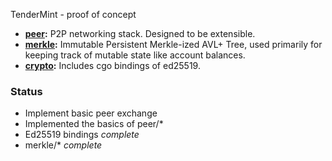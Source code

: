 TenderMint - proof of concept

* **[peer](https://github.com/tendermint/tendermint/blob/master/peer):**  P2P networking stack.  Designed to be extensible.
* **[merkle](https://github.com/tendermint/tendermint/blob/master/merkle):** Immutable Persistent Merkle-ized AVL+ Tree, used primarily for keeping track of mutable state like account balances.
* **[crypto](https://github.com/tendermint/tendermint/blob/master/crypto):** Includes cgo bindings of ed25519.

### Status

* Implement basic peer exchange
* Implemented the basics of peer/*
* Ed25519 bindings *complete*
* merkle/* *complete*
